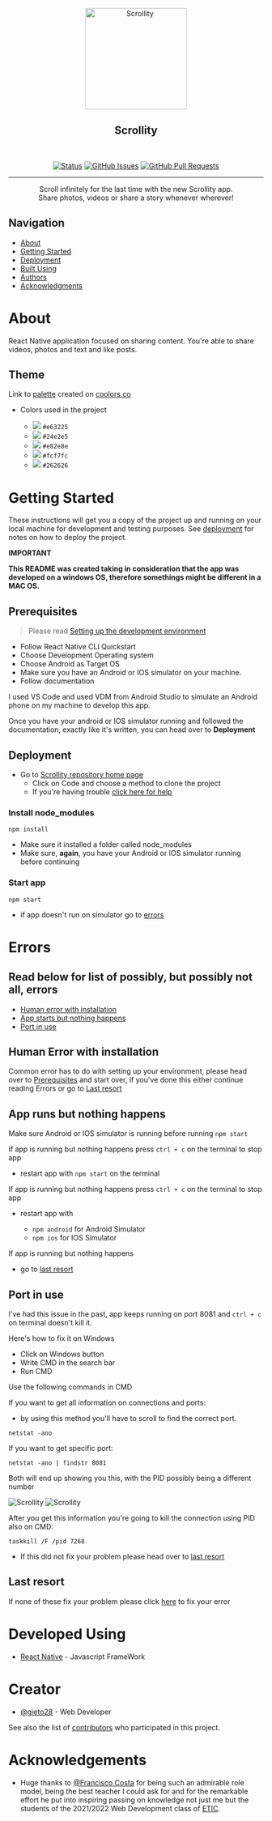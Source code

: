<p align="center">
  <img width=200px height=200px src="https://i.imgur.com/fa3C1VZ.png" alt="Scrollity"></a>
  <!--   <img width=200px src="https://i.imgur.com/NSB9gq2.png" alt="Scrollity"></a>
 -->
  
</p>
<h2 align="center"><strong>Scrollity</strong></h2>
<br />
<div align="center">

[![Status](https://img.shields.io/badge/status-active-success.svg)]()
[![GitHub Issues](https://img.shields.io/github/issues/gieto28/Scrollity.svg)](https://github.com/Gieto28/scrollity/issues)
[![GitHub Pull Requests](https://img.shields.io/github/issues-pr/gieto28/Scrollity.svg)](https://github.com/gieto28/Scrollity/pulls)

</div>

---

<p align="center"> Scroll infinitely for the last time with the new Scrollity app. <br> Share photos, videos or share a story whenever wherever!
    <br> 
</p>

## Navigation

- [About](#about)
- [Getting Started](#gettingStarted)
- [Deployment](#deployment)
- [Built Using](#builtUsing)
- [Authors](#authors)
- [Acknowledgments](#acknowledgements)

# About <a id="about" name = "about"></a>

React Native application focused on sharing content. You're able to share videos, photos and text and like posts.

## Theme

Link to [palette](https://coolors.co/palette/e63225-24e2e5-e82e8e-fcf7fc-262626) created on [coolors.co](https://www.coolors.co)

- Colors used in the project

  - <img src="https://via.placeholder.com/15/e63225/000000?text=+"></a> `#e63225`
  - <img src="https://via.placeholder.com/15/24e2e5/000000?text=+"></a> `#24e2e5`
  - <img src="https://via.placeholder.com/15/e82e8e/000000?text=+"></a> `#e82e8e`
  - <img src="https://via.placeholder.com/15/fcf7fc/000000?text=+"></a> `#fcf7fc`
  - <img src="https://via.placeholder.com/15/262626/000000?text=+"></a> `#262626`

# Getting Started <a id = "gettingStarted" name = "gettingStarted"></a>

These instructions will get you a copy of the project up and running on your local machine for development and testing purposes. See [deployment](#deployment) for notes on how to deploy the project.

**IMPORTANT**

**This README was created taking in consideration that the app was developed on a windows OS, therefore somethings might be different in a MAC OS.**

## Prerequisites <a id = "prerequisites" name = "prerequisites"></a>

> Please read [Setting up the development environment](https://reactnative.dev/docs/environment-setup)

- Follow React Native CLI Quickstart
- Choose Development Operating system
- Choose Android as Target OS
- Make sure you have an Android or IOS simulator on your machine.
- Follow documentation

I used VS Code and used VDM from Android Studio to simulate an Android phone on my machine to develop this app.

Once you have your android or IOS simulator running and followed the documentation, exactly like it's written, you can head over to **Deployment**

## Deployment <a id = "deployment" name = "deployment"></a>

- Go to [Scrollity repository home page](https://github.com/Gieto28/scrollity)
  - Click on Code and choose a method to clone the project
  - If you're having trouble [click here for help](https://www.google.com/search?q=how+to+clone+a+github+repository&oq=how+to+clone+a+github+repoir&aqs=chrome.1.69i57j0i13l9.4498j0j7&sourceid=chrome&ie=UTF-8)

### Install node_modules

```
npm install
```

- Make sure it installed a folder called node_modules
- Make sure, **again**, you have your Android or IOS simulator running before continuing

### Start app

```
npm start
```

- if app doesn't run on simulator go to [errors](#errors)

# Errors <a id = "errors" name = "errors"></a>

## Read below for list of possibly, but possibly not all, errors

- [Human error with installation](#humanError)
- [App starts but nothing happens](#appRunsError)
- [Port in use](#portInUse)

## Human Error with installation <a id = "humanError" name = "humanError"></a>

Common error has to do with setting up your environment, please head over to [Prerequisites](#prerequisites) and start over, if you've done this either continue reading Errors or go to [Last resort](#lastResort)

## App runs but nothing happens <a id = "appRunsError" name = "appRunsError"></a>

Make sure Android or IOS simulator is running before running `npm start`

If app is running but nothing happens press `ctrl + c` on the terminal to stop app

- restart app with `npm start` on the terminal

If app is running but nothing happens press `ctrl + c` on the terminal to stop app

- restart app with

  - `npm android` for Android Simulator
  - `npm ios` for IOS Simulator

If app is running but nothing happens

- go to [last resort](#lastResort)

## Port in use <a id = "portInUse" name = "portInUse"></a>

I've had this issue in the past, app keeps running on port 8081 and `ctrl + c` on terminal doesn't kill it.

Here's how to fix it on Windows

- Click on Windows button
- Write CMD in the search bar
- Run CMD

Use the following commands in CMD

If you want to get all information on connections and ports:

- by using this method you'll have to scroll to find the correct port.

```
netstat -ano
```

If you want to get specific port:

```
netstat -ano | findstr 8081
```

Both will end up showing you this, with the PID possibly being a different number

<img src="https://i.imgur.com/YsE6DKu.png" alt="Scrollity"></a>
<img src="https://i.imgur.com/NBK17OV.png" alt="Scrollity"></a>

After you get this information you're going to kill the connection using PID also on CMD:

```
taskkill /F /pid 7268
```

- If this did not fix your problem please head over to [last resort](#lastResort)

## Last resort <a id = "lastResort" name = "lastResort"></a>

If none of these fix your problem please click [here](https://www.google.com) to fix your error

# Developed Using <a id = "builtUsing" name = "builtUsing"></a>

- [React Native](https://https://reactnative.dev/) - Javascript FrameWork

# Creator <a id = "authors" name = "authors"></a>

- [@gieto28](https://github.com/Gieto28) - Web Developer

See also the list of [contributors](https://github.com/gieto28/Scrollity/contributors) who participated in this project.

# Acknowledgements <a id = "acknowledgements" name = "acknowledgements"></a>

- Huge thanks to [@Francisco Costa](https://github.com/jfcpcosta) for being such an admirable role model, being the best teacher I could ask for and for the remarkable effort he put into inspiring passing on knowledge not just me but the students of the 2021/2022 Web Development class of [ETIC](https://www.etic.pt).
